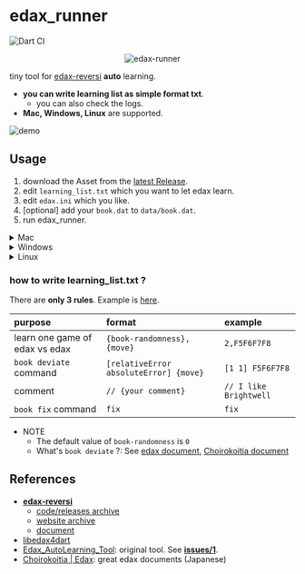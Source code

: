 # edax_runner

![Dart CI](https://github.com/sensuikan1973/edax_runner/workflows/Dart%20CI/badge.svg)

<p align="center">
<img src="https://github.com/sensuikan1973/edax_runner/blob/main/resources/logo.png?raw=true" alt="edax-runner" />
</p>

tiny tool for [edax-reversi](https://github.com/sensuikan1973/edax-reversi) **auto** learning.

- **you can write learning list as simple format txt**.
  - you can also check the logs.
- **Mac, Windows, Linux** are supported.

![demo](https://github.com/sensuikan1973/edax_runner/blob/main/resources/demo.gif)

## Usage

1. download the Asset from the [latest Release](https://github.com/sensuikan1973/edax_runner/releases/latest).
2. edit `learning_list.txt` which you want to let edax learn.
3. edit `edax.ini` which you like.
4. [optional] add your `book.dat` to `data/book.dat`.
5. run edax_runner.

<details><summary>Mac</summary>

```sh
./edax_runner
```

</details>

<details><summary>Windows</summary>

```sh
start ./edax_runner.exe
```

</details>

<details><summary>Linux</summary>

```sh
./edax_runner
```

</details>

### how to write learning_list.txt ?

There are **only 3 rules**. Example is [here](https://github.com/sensuikan1973/edax_runner/blob/main/resources/learning_list.txt).

| purpose                        | format                                 | example                |
| :----------------------------- | :------------------------------------- | :--------------------- |
| learn one game of edax vs edax | `{book-randomness},{move}`             | `2,F5F6F7F8`           |
| `book deviate` command         | `[relativeError absoluteError] {move}` | `[1 1] F5F6F7F8`       |
| comment                        | `// {your comment}`                    | `// I like Brightwell` |
| `book fix` command             | `fix`                                  | `fix`                  |

- NOTE
  - The default value of `book-randomness` is `0`
  - What's `book deviate` ?: See [edax document](https://sensuikan1973.github.io/edax-reversi/book_8c.html#ae9ee489a468274fd83808c53da0418c9), [Choirokoitia document](https://choi.lavox.net/edax/start)

## References

- **[edax-reversi](https://github.com/abulmo/edax-reversi)**
  - [code/releases archive](https://code.google.com/archive/p/edax-reversi/downloads)
  - [website archive](https://archive.is/KshiN)
  - [document](https://sensuikan1973.github.io/edax-reversi/)
- [libedax4dart](https://pub.dev/packages/libedax4dart)
- [Edax_AutoLearning_Tool](https://github.com/sensuikan1973/Edax_AutoLearning_Tool): original tool. See **[issues/1](https://github.com/sensuikan1973/Edax_AutoLearning_Tool/issues/1)**.
- [Choirokoitia | Edax](https://choi.lavox.net/edax/start): great edax documents (Japanese)
